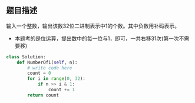 ## 题目描述
输入一个整数，输出该数32位二进制表示中1的个数。其中负数用补码表示。
- 本题考的是位运算，提出数中的每一位与1，即可，一共右移31次(第一次不需要移)
```python
class Solution:
    def NumberOf1(self, n):
        # write code here
        count = 0
        for i in range(0, 32):
            if n >> i & 1:
                count += 1
        return count
```
